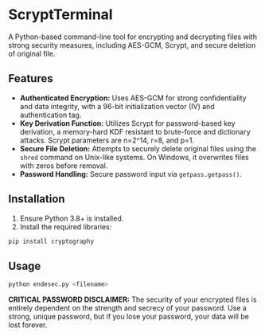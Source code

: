 
#   ScryptTerminal

A Python-based command-line tool for encrypting and decrypting files with strong security measures, including AES-GCM, Scrypt, and secure deletion of original file.

##   Features

* **Authenticated Encryption:** Uses AES-GCM for strong confidentiality and data integrity, with a 96-bit initialization vector (IV) and authentication tag.
* **Key Derivation Function:** Utilizes Scrypt for password-based key derivation, a memory-hard KDF resistant to brute-force and dictionary attacks. Scrypt parameters are n=2^14, r=8, and p=1.
* **Secure File Deletion:** Attempts to securely delete original files using the `shred` command on Unix-like systems. On Windows, it overwrites files with zeros before removal.
* **Password Handling:** Secure password input via `getpass.getpass()`.

##   Installation

1.  Ensure Python 3.8+ is installed.
2.  Install the required libraries:

```bash
pip install cryptography
```

##   Usage

```bash
python endesec.py <filename>
```



**CRITICAL PASSWORD DISCLAIMER:** The security of your encrypted files is entirely dependent on the strength and secrecy of your password. Use a strong, unique password, but if you lose your password, your data will be lost forever.
